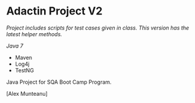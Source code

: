 # Adactin Project V2

*Project includes scripts for test cases given in class. This version has the latest helper methods.*

_Java 7_

* Maven
* Log4j
* TestNG

Java Project for SQA Boot Camp Program.

[Alex Munteanu]
